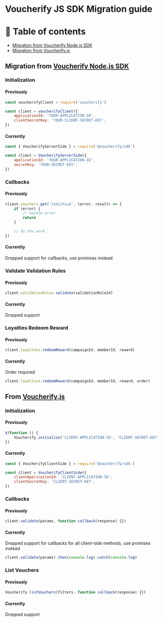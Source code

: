 # Voucherify JS SDK Migration guide

# 🔖 Table of contents

- [Migration from Voucherify Node.js SDK](#voucherify-node-js)
- [Migration from Voucherify.js](#voucherify-js)

## <a name="voucherify-node-js"></a>Migration from [Voucherify Node.js SDK](https://github.com/voucherifyio/voucherify-nodejs-sdk)

### Initialization

#### Previously

```javascript
const voucherifyClient = require('voucherify')

const client = voucherifyClient({
	applicationId: 'YOUR-APPLICATION-ID',
	clientSecretKey: 'YOUR-CLIENT-SECRET-KEY',
})
```

#### Currently

```javascript
const { VoucherifyServerSide } = require('@voucherify/sdk')

const client = VoucherifyServerSide({
	applicationId: 'YOUR-APPLICATION-ID',
	secretKey: 'YOUR-SECRET-KEY',
})
```

### Callbacks

#### Previously

```javascript
client.vouchers.get('v1GiJYuuS', (error, result) => {
	if (error) {
		// handle error
		return
	}

	// do the work
})
```

#### Currently

Dropped support for callbacks, use promises instead

### Validate Validation Rules

#### Previously

```javascript
client.validationRules.validate(validationRuleId)
```

#### Currently

Dropped support

### Loyalties Redeem Reward

#### Previously

```javascript
client.loyalties.redeemReward(campaignId, memberId, reward)
```

#### Currently

Order required

```javascript
client.loyalties.redeemReward(campaignId, memberId, reward, order)
```

## <a name="voucherify-js"></a>From [Voucherify.js](https://github.com/rspective/voucherify.js/)

### Initialization

#### Previously

```javascript
$(function () {
	Voucherify.initialize('CLIENT-APPLICATION-ID', 'CLIENT-SECRET-KEY')
})
```

#### Currently

```javascript
const { VoucherifyClientSide } = require('@voucherify/sdk')

const client = VoucherifyClientSide({
	clientApplicationId: 'CLIENT-APPLICATION-ID',
	clientSecretKey: 'CLIENT-SECRET-KEY',
})
```

### Callbacks

#### Previously

```javascript
client.validate(params, function callback(response) {})
```

#### Currently

Dropped support for callbacks for all client-side methods, use promises instead

```javascript
client.validate(params).then(console.log).catch(console.log)
```

### List Vouchers

#### Previously

```javascript
Voucherify.listVouchers(filters, function callback(response) {})
```

#### Currently

Dropped support
